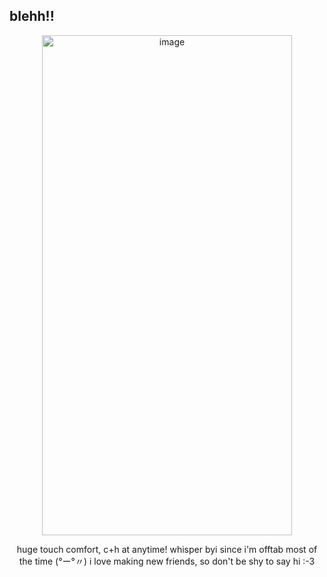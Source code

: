 ## blehh!!
 </p>
<p align="center">
<img width="400" height="800" alt="image" src="https://github.com/user-attachments/assets/9a67263a-c833-46e9-b423-5cd3d8832a46" />
 </p>
<p align="center">
huge touch comfort, c+h at anytime! whisper byi since i'm offtab most of the time (°ー°〃) i love making new friends, so don't be shy to say hi :-3




 











